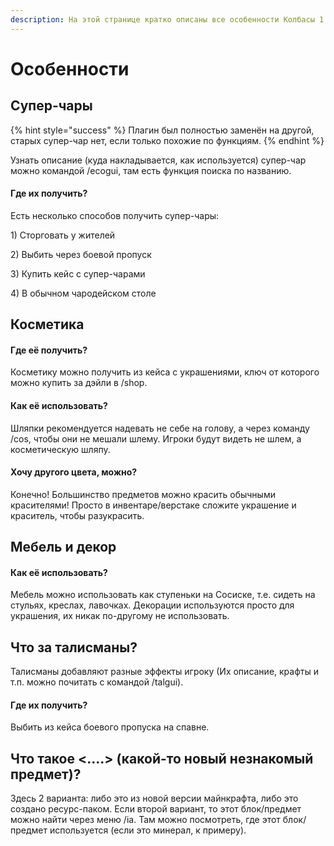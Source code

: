 ```yaml
---
description: На этой странице кратко описаны все особенности Колбасы 1.17.1
---
```


# Особенности

## Супер-чары

{% hint style="success" %}
Плагин был полностью заменён на другой, старых супер-чар нет, если только похожие по функциям.
{% endhint %}

Узнать описание (куда накладывается, как используется) супер-чар можно командой /ecogui, там есть функция поиска по названию.

####

#### Где их получить?

Есть несколько способов получить супер-чары:

1\) Сторговать у жителей

2\) Выбить через боевой пропуск

3\) Купить кейс с супер-чарами

4\) В обычном чародейском столе



## Косметика

#### Где её получить?

Косметику можно получить из кейса с украшениями, ключ от которого можно купить за дэйли в /shop.

#### Как её использовать?

Шляпки рекомендуется надевать не себе на голову, а через команду /cos, чтобы они не мешали шлему. Игроки будут видеть не шлем, а косметическую шляпу.

#### Хочу другого цвета, можно?

Конечно! Большинство предметов можно красить обычными красителями! Просто в инвентаре/верстаке сложите украшение и краситель, чтобы разукрасить.



## Мебель и декор

#### Как её использовать?

Мебель можно использовать как ступеньки на Сосиске, т.е. сидеть на стульях, креслах, лавочках. Декорации используются просто для украшения, их никак по-другому не использовать.



## Что за талисманы?

Талисманы добавляют разные эффекты игроку (Их описание, крафты и т.п. можно почитать с командой /talgui).

#### Где их получить?

Выбить из кейса боевого пропуска на спавне.



## Что такое <....> (какой-то новый незнакомый предмет)?

Здесь 2 варианта: либо это из новой версии майнкрафта, либо это создано ресурс-паком. Если второй вариант, то этот блок/предмет можно найти через меню /ia. Там можно посмотреть, где этот блок/предмет используется (если это минерал, к примеру).

